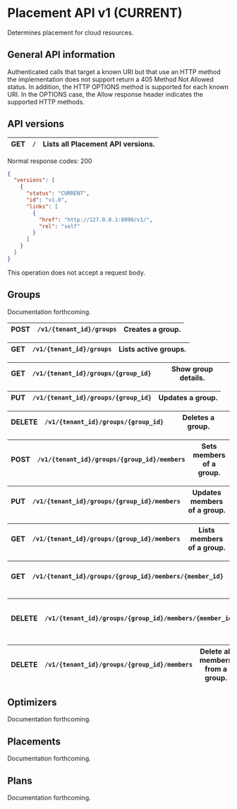 # Placement API v1 (CURRENT)

Determines placement for cloud resources.

## General API information

Authenticated calls that target a known URI but that use an HTTP method the implementation does not support return a 405 Method Not Allowed status. In addition, the HTTP OPTIONS method is supported for each known URI. In the OPTIONS case, the Allow response header indicates the supported HTTP methods.

## API versions

| GET    | `/`                                                     | Lists all Placement API versions. |
|--------|---------------------------------------------------------|-----------------------------------|

Normal response codes: 200

```json
{
  "versions": [
    {
      "status": "CURRENT",
      "id": "v1.0",
      "links": [
        {
          "href": "http://127.0.0.1:8090/v1/",
          "rel": "self"
        }
      ]
    }
  ]
}
```

This operation does not accept a request body.

## Groups

Documentation forthcoming.

| POST   | `/v1/{tenant_id}/groups`                                | Creates a group.                  |
|--------|---------------------------------------------------------|-----------------------------------|

| GET    | `/v1/{tenant_id}/groups`                                | Lists active groups.              |
|--------|---------------------------------------------------------|-----------------------------------|

| GET    | `/v1/{tenant_id}/groups/{group_id}`                     | Show group details.               |
|--------|---------------------------------------------------------|-----------------------------------|

| PUT    | `/v1/{tenant_id}/groups/{group_id}`                     | Updates a group.                  |
|--------|---------------------------------------------------------|-----------------------------------|

| DELETE | `/v1/{tenant_id}/groups/{group_id}`                     | Deletes a group.                  |
|--------|---------------------------------------------------------|-----------------------------------|

| POST   | `/v1/{tenant_id}/groups/{group_id}/members`             | Sets members of a group.          |
|--------|---------------------------------------------------------|-----------------------------------|

| PUT    | `/v1/{tenant_id}/groups/{group_id}/members`             | Updates members of a group.       |
|--------|---------------------------------------------------------|-----------------------------------|

| GET    | `/v1/{tenant_id}/groups/{group_id}/members`             | Lists members of a group.         |
|--------|---------------------------------------------------------|-----------------------------------|

| GET    | `/v1/{tenant_id}/groups/{group_id}/members/{member_id}` | Verify membership in a group.     |
|--------|---------------------------------------------------------|-----------------------------------|

| DELETE | `/v1/{tenant_id}/groups/{group_id}/members/{member_id}` | Delete member from a group.       |
|--------|---------------------------------------------------------|-----------------------------------|

| DELETE | `/v1/{tenant_id}/groups/{group_id}/members`             | Delete all members from a group.  |
|--------|---------------------------------------------------------|-----------------------------------|

## Optimizers

Documentation forthcoming.

## Placements

Documentation forthcoming.

## Plans

Documentation forthcoming.
